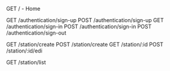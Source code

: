 GET / - Home 

GET /authentication/sign-up
POST /authentication/sign-up
GET /authentication/sign-in
POST /authentication/sign-in
POST /authentication/sign-out

GET /station/create
POST /station/create
GET /station/:id
POST /station/:id/edi

GET /station/list
